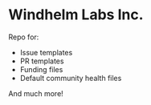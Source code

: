 # Windhelm Labs Inc.

Repo for:

 - Issue templates
 - PR templates
 - Funding files
 - Default community health files

And much more!
